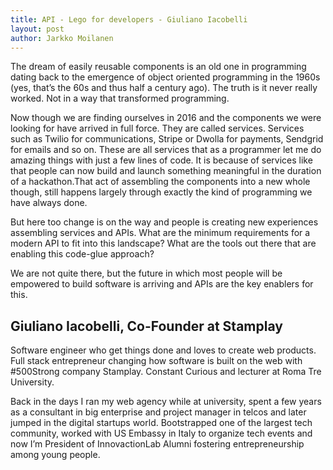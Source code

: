 ```yaml
---
title: API - Lego for developers - Giuliano Iacobelli
layout: post
author: Jarkko Moilanen
---
```


The dream of easily reusable components is an old one in programming dating back to the emergence of object oriented programming in the 1960s (yes, that’s the 60s and thus half a century ago). The truth is it never really worked. Not in a way that transformed programming.

Now though we are finding ourselves in 2016 and the components we were looking for have arrived in full force. They are called services. Services such as Twilio for communications, Stripe or Dwolla for payments, Sendgrid for emails and so on. These are all services that as a programmer let me do amazing things with just a few lines of code. It is because of services like that people can now build and launch something meaningful in the duration of a hackathon.That act of assembling the components into a new whole though, still happens largely through exactly the kind of programming we have always done. 

But here too change is on the way and people is creating new experiences assembling services and APIs. What are the minimum requirements for a modern API to fit into this landscape? What are the tools out there that are enabling this code-glue approach?

We are not quite there, but the future in which most people will be empowered to build software is arriving and APIs are the key enablers for this.

## Giuliano Iacobelli, Co-Founder at Stamplay

Software engineer who get things done and loves to create web products. Full stack entrepreneur changing how software is built on the web with #500Strong company Stamplay. Constant Curious and lecturer at Roma Tre University.

Back in the days I ran my web agency while at university, spent a few years as a consultant in big enterprise and project manager in telcos and later jumped in the digital startups world. Bootstrapped one of the largest tech community, worked with US Embassy in Italy to organize tech events and now I’m President of InnovactionLab Alumni fostering entrepreneurship among young people.
